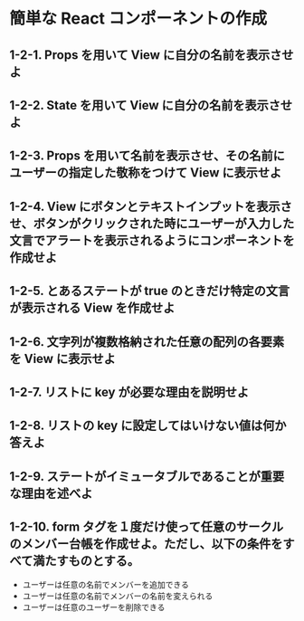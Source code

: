 # 簡単な React コンポーネントの作成

## 1-2-1. Props を用いて View に自分の名前を表示させよ

## 1-2-2. State を用いて View に自分の名前を表示させよ

## 1-2-3. Props を用いて名前を表示させ、その名前にユーザーの指定した敬称をつけて View に表示せよ

## 1-2-4. View にボタンとテキストインプットを表示させ、ボタンがクリックされた時にユーザーが入力した文言でアラートを表示されるようにコンポーネントを作成せよ

## 1-2-5. とあるステートが true のときだけ特定の文言が表示される View を作成せよ

## 1-2-6. 文字列が複数格納された任意の配列の各要素を View に表示せよ

## 1-2-7. リストに key が必要な理由を説明せよ

## 1-2-8. リストの key に設定してはいけない値は何か答えよ

## 1-2-9. ステートがイミュータブルであることが重要な理由を述べよ

## 1-2-10. form タグを１度だけ使って任意のサークルのメンバー台帳を作成せよ。ただし、以下の条件をすべて満たすものとする。

- ユーザーは任意の名前でメンバーを追加できる
- ユーザーは任意の名前でメンバーの名前を変えられる
- ユーザーは任意のユーザーを削除できる
